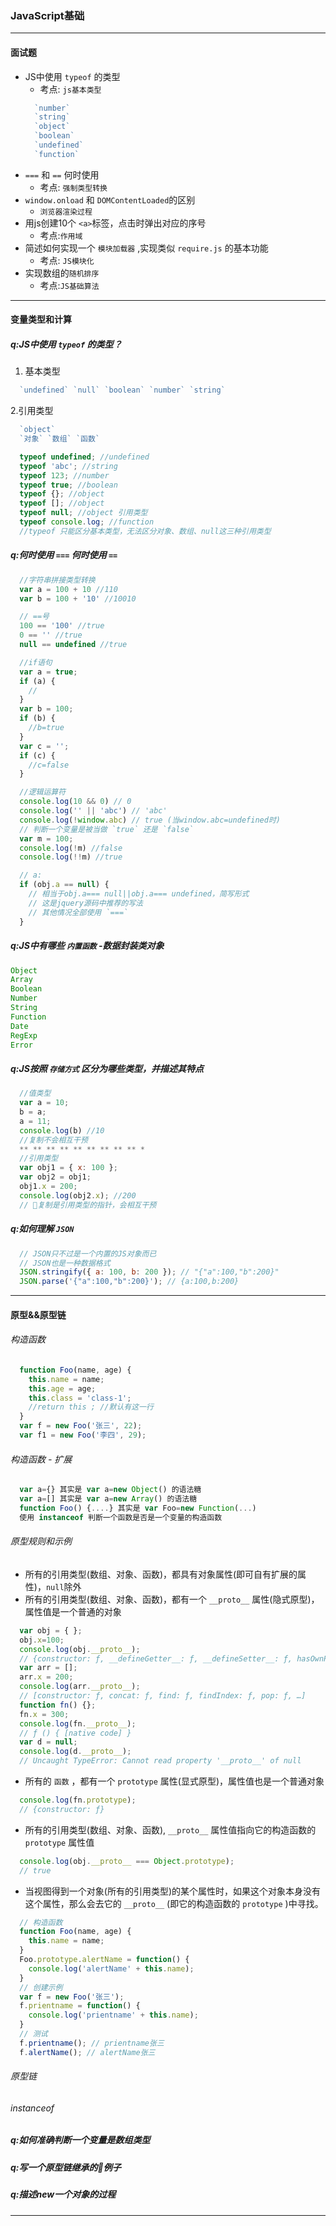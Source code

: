 ### JavaScript基础

* * *

#### 面试题

-   JS中使用 `typeof` 的类型
    -   考点: `js基本类型`
    ```javascript
      `number`
      `string`
      `object`
      `boolean`
      `undefined`
      `function`
    ```
-   `===` 和 `==` 何时使用
    -   考点: `强制类型转换`
-   `window.onload` 和 `DOMContentLoaded`的区别
    -   `浏览器渲染过程`
-   用js创建10个 `<a>`标签，点击时弹出对应的序号
    -   考点:`作用域`
-   简述如何实现一个 `模块加载器` ,实现类似 `require.js` 的基本功能
    -   考点: `JS模块化`
-   实现数组的`随机排序`
    -   考点:`JS基础算法`

* * *

#### 变量类型和计算

##### q:JS中使用 `typeof` 的类型？

1.  基本类型

```javascript
  `undefined` `null` `boolean` `number` `string`
```

2.引用类型

```javascript
  `object`
  `对象` `数组` `函数`
```

```javascript
  typeof undefined; //undefined
  typeof 'abc'; //string
  typeof 123; //number
  typeof true; //boolean
  typeof {}; //object
  typeof []; //object
  typeof null; //object 引用类型
  typeof console.log; //function
  //typeof 只能区分基本类型，无法区分对象、数组、null这三种引用类型
```

##### q:何时使用 `===` 何时使用 `==`

```javascript
  //字符串拼接类型转换
  var a = 100 + 10 //110
  var b = 100 + '10' //10010
```

```javascript
  // ==号
  100 == '100' //true
  0 == '' //true
  null == undefined //true
```

```javascript
  //if语句
  var a = true;
  if (a) {
    //
  }
  var b = 100;
  if (b) {
    //b=true
  }
  var c = '';
  if (c) {
    //c=false
  }
```

```javascript
  //逻辑运算符
  console.log(10 && 0) // 0
  console.log('' || 'abc') // 'abc'
  console.log(!window.abc) // true (当window.abc=undefined时)
  // 判断一个变量是被当做 `true` 还是 `false`
  var m = 100;
  console.log(!m) //false
  console.log(!!m) //true
```

```javascript
  // a:
  if (obj.a == null) {
    // 相当于obj.a=== null||obj.a=== undefined，简写形式
    // 这是jquery源码中推荐的写法
    // 其他情况全部使用 `===`
  }
```

##### q:JS中有哪些 `内置函数` -数据封装类对象

```javascript
Object
Array
Boolean
Number
String
Function
Date
RegExp
Error
```

##### q:JS按照 `存储方式` 区分为哪些类型，并描述其特点

```javascript
  //值类型
  var a = 10;
  b = a;
  a = 11;
  console.log(b) //10
  //复制不会相互干预
  ** ** ** ** ** ** ** ** ** *
  //引用类型
  var obj1 = { x: 100 };
  var obj2 = obj1;
  obj1.x = 200;
  console.log(obj2.x); //200
  // 复制是引用类型的指针，会相互干预
```

##### q:如何理解 `JSON`

```javascript
  // JSON只不过是一个内置的JS对象而已
  // JSON也是一种数据格式
  JSON.stringify({ a: 100, b: 200 }); // "{"a":100,"b":200}"
  JSON.parse('{"a":100,"b":200}'); // {a:100,b:200}
```

* * *

#### 原型&&原型链

###### 构造函数

```javascript
  function Foo(name, age) {
    this.name = name;
    this.age = age;
    this.class = 'class-1';
    //return this ; //默认有这一行
  }
  var f = new Foo('张三', 22);
  var f1 = new Foo('李四', 29);
```

###### 构造函数 - 扩展

```javascript
  var a={} 其实是 var a=new Object() 的语法糖
  var a=[] 其实是 var a=new Array() 的语法糖
  function Foo() {....} 其实是 var Foo=new Function(...)
  使用 instanceof 判断一个函数是否是一个变量的构造函数
```

###### 原型规则和示例

-   所有的引用类型(数组、对象、函数)，都具有对象属性(即可自有扩展的属性)，`null`除外
-   所有的引用类型(数组、对象、函数)，都有一个 `__proto__` 属性(隐式原型)，属性值是一个普通的对象

```javascript
  var obj = { };
  obj.x=100;
  console.log(obj.__proto__);
  // {constructor: ƒ, __defineGetter__: ƒ, __defineSetter__: ƒ, hasOwnProperty: ƒ, __lookupGetter__: ƒ, …}
  var arr = [];
  arr.x = 200;
  console.log(arr.__proto__);
  // [constructor: ƒ, concat: ƒ, find: ƒ, findIndex: ƒ, pop: ƒ, …]
  function fn() {};
  fn.x = 300;
  console.log(fn.__proto__);
  // ƒ () { [native code] }
  var d = null;
  console.log(d.__proto__);
  // Uncaught TypeError: Cannot read property '__proto__' of null
```

-   所有的 `函数` ，都有一个 `prototype` 属性(显式原型)，属性值也是一个普通对象

```javascript
  console.log(fn.prototype);
  // {constructor: ƒ}
```

-   所有的引用类型(数组、对象、函数), `__proto__` 属性值指向它的构造函数的 `prototype` 属性值

```javascript
  console.log(obj.__proto__ === Object.prototype);
  // true
```

-   当视图得到一个对象(所有的引用类型)的某个属性时，如果这个对象本身没有这个属性，那么会去它的 `__proto__` (即它的构造函数的 `prototype` )中寻找。

```javascript
  // 构造函数
  function Foo(name, age) {
    this.name = name;
  }
  Foo.prototype.alertName = function() {
    console.log('alertName' + this.name);
  }
  // 创建示例
  var f = new Foo('张三');
  f.prientname = function() {
    console.log('prientname' + this.name);
  }
  // 测试
  f.prientname(); // prientname张三
  f.alertName(); // alertName张三
```

###### 原型链

###### instanceof

##### q:如何准确判断一个变量是数组类型

##### q:写一个原型链继承的例子

##### q:描述new一个对象的过程

* * *
